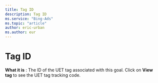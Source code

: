 ```yaml
---
title: Tag ID
description: Tag ID
ms.service: "Bing-Ads"
ms.topic: "article"
author: eric-urban
ms.author: eur
---
```


# Tag ID

**What it is** : The ID of the UET tag associated with this goal. Click on **View tag** to see the UET tag tracking code.


